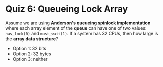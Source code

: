 # Quiz 6: Queueing Lock Array

Assume we are using **Anderson's queueing spinlock implementation** where each array element of the **queue** can have one of two values: `has_lock(0)` and `must_wait(1)`. If a system has 32 CPUs, then how large is the **array data structure**?

- Option 1: 32 bits
- Option 2: 32 bytes
- Option 3: neither
